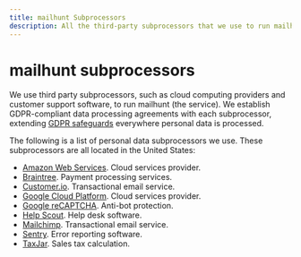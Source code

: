 ```yaml
---
title: mailhunt Subprocessors
description: All the third-party subprocessors that we use to run mailhunt.
---
```


# mailhunt subprocessors

We use third party subprocessors, such as cloud computing providers and customer support software, to run mailhunt (the service). We establish GDPR-compliant data processing agreements with each subprocessor, extending [GDPR safeguards](../regulations/index.md) everywhere personal data is processed.

The following is a list of personal data subprocessors we use. These subprocessors are all located in the United States:

* [Amazon Web Services](https://aws.amazon.com/compliance/gdpr-center/). Cloud services provider.
* [Braintree](https://www.braintreepayments.com/legal/payment-services-agreement-us). Payment processing services.
* [Customer.io](https://customer.io/gdpr.html). Transactional email service.
* [Google Cloud Platform](https://cloud.google.com/security/gdpr/resource-center/). Cloud services provider.
* [Google reCAPTCHA](https://developers.google.com/recaptcha/). Anti-bot protection.
* [Help Scout](https://www.helpscout.net/company/legal/gdpr/). Help desk software.
* [Mailchimp](https://mailchimp.com/gdpr/). Transactional email service.
* [Sentry](https://blog.sentry.io/2018/03/14/gdpr-sentry-and-you). Error reporting software.
* [TaxJar](https://support.taxjar.com/article/526-taxjar-security-and-privacy-questions). Sales tax calculation.
